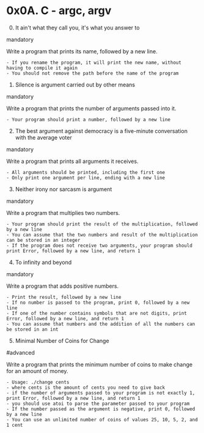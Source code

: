 # 0x0A. C - argc, argv


0. It ain't what they call you, it's what you answer to

mandatory

Write a program that prints its name, followed by a new line.

	- If you rename the program, it will print the new name, without having to compile it again
	- You should not remove the path before the name of the program


1. Silence is argument carried out by other means

mandatory

Write a program that prints the number of arguments passed into it.

	- Your program should print a number, followed by a new line



2. The best argument against democracy is a five-minute conversation with the average voter

mandatory

Write a program that prints all arguments it receives.

	- All arguments should be printed, including the first one
	- Only print one argument per line, ending with a new line



3. Neither irony nor sarcasm is argument

mandatory

Write a program that multiplies two numbers.

	- Your program should print the result of the multiplication, followed by a new line
	- You can assume that the two numbers and result of the multiplication can be stored in an integer
	- If the program does not receive two arguments, your program should print Error, followed by a new line, and return 1


4. To infinity and beyond

mandatory

Write a program that adds positive numbers.

	- Print the result, followed by a new line
	- If no number is passed to the program, print 0, followed by a new line
	- If one of the number contains symbols that are not digits, print Error, followed by a new line, and return 1
	- You can assume that numbers and the addition of all the numbers can be stored in an int


5. Minimal Number of Coins for Change

#advanced

Write a program that prints the minimum number of coins to make change for an amount of money.

	- Usage: ./change cents
	- where cents is the amount of cents you need to give back
	- if the number of arguments passed to your program is not exactly 1, print Error, followed by a new line, and return 1
	- you should use atoi to parse the parameter passed to your program
	- If the number passed as the argument is negative, print 0, followed by a new line
	- You can use an unlimited number of coins of values 25, 10, 5, 2, and 1 cent

